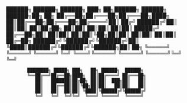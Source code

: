 ██████╗  ██████╗  ██████╗ ███╗   ██╗██████╗  ██████╗  ██████╗██╗  ██╗
██╔══██╗██╔═══██╗██╔═══██╗████╗  ██║██╔══██╗██╔═══██╗██╔════╝██║ ██╔╝
██████╔╝██║   ██║██║   ██║██╔██╗ ██║██║  ██║██║   ██║██║     █████╔╝ 
██╔══██╗██║   ██║██║   ██║██║╚██╗██║██║  ██║██║   ██║██║     ██╔═██╗ 
██████╔╝╚██████╔╝╚██████╔╝██║ ╚████║██████╔╝╚██████╔╝╚██████╗██║  ██╗
╚═════╝  ╚═════╝  ╚═════╝ ╚═╝  ╚═══╝╚═════╝  ╚═════╝  ╚═════╝╚═╝  ╚═╝
                                                                     
            ████████╗ █████╗ ███╗   ██╗ ██████╗  ██████╗             
            ╚══██╔══╝██╔══██╗████╗  ██║██╔════╝ ██╔═══██╗            
               ██║   ███████║██╔██╗ ██║██║  ███╗██║   ██║            
               ██║   ██╔══██║██║╚██╗██║██║   ██║██║   ██║            
               ██║   ██║  ██║██║ ╚████║╚██████╔╝╚██████╔╝            
               ╚═╝   ╚═╝  ╚═╝╚═╝  ╚═══╝ ╚═════╝  ╚═════╝             
